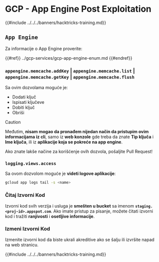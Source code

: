 # GCP - App Engine Post Exploitation

{{#include ../../../banners/hacktricks-training.md}}

## `App Engine`

Za informacije o App Engine proverite:

{{#ref}}
../gcp-services/gcp-app-engine-enum.md
{{#endref}}

### `appengine.memcache.addKey` | `appengine.memcache.list` | `appengine.memcache.getKey` | `appengine.memcache.flush`

Sa ovim dozvolama moguće je:

- Dodati ključ
- Ispisati ključeve
- Dobiti ključ
- Obriši

> [!CAUTION]
> Međutim, **nisam mogao da pronađem nijedan način da pristupim ovim informacijama iz cli**, samo iz **web konzole** gde treba da znate **Tip ključa** i **Ime ključa**, ili iz **aplikacije koja se pokreće na app engine**.
>
> Ako znate lakše načine za korišćenje ovih dozvola, pošaljite Pull Request!

### `logging.views.access`

Sa ovom dozvolom moguće je **videti logove aplikacije**:
```bash
gcloud app logs tail -s <name>
```
### Čitaj Izvorni Kod

Izvorni kod svih verzija i usluga je **smešten u bucket** sa imenom **`staging.<proj-id>.appspot.com`**. Ako imate pristup za pisanje, možete čitati izvorni kod i tražiti **ranjivosti** i **osetljive informacije**.

### Izmeni Izvorni Kod

Izmenite izvorni kod da biste ukrali akreditive ako se šalju ili izvršite napad na web stranicu. 

{{#include ../../../banners/hacktricks-training.md}}
